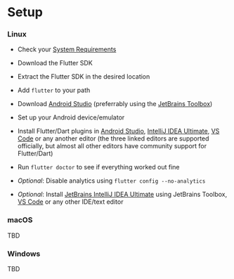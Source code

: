 # Setup

### Linux

- Check your [System Requirements](https://flutter.dev/docs/get-started/install/linux)
- Download the Flutter SDK
- Extract the Flutter SDK in the desired location
- Add ```flutter``` to your path
- Download [Android Studio](https://developer.android.com/studio) (preferrably using the [JetBrains Toolbox](https://www.jetbrains.com/toolbox/app/))
- Set up your Android device/emulator 
- Install Flutter/Dart plugins in [Android Studio](https://developer.android.com/studio), [IntelliJ IDEA Ultimate](https://www.jetbrains.com/idea/), [VS Code](https://code.visualstudio.com/) or any another editor (the three linked editors are supported officially, but almost all other editors have community support for Flutter/Dart)
- Run ```flutter doctor``` to see if everything worked out fine

- *Optional*: Disable analytics using ```flutter config --no-analytics```
- *Optional*: Install [JetBrains IntelliJ IDEA Ultimate](https://www.jetbrains.com/idea/) using JetBrains Toolbox, [VS Code](https://code.visualstudio.com/) or any other IDE/text editor

### macOS

TBD

### Windows

TBD


